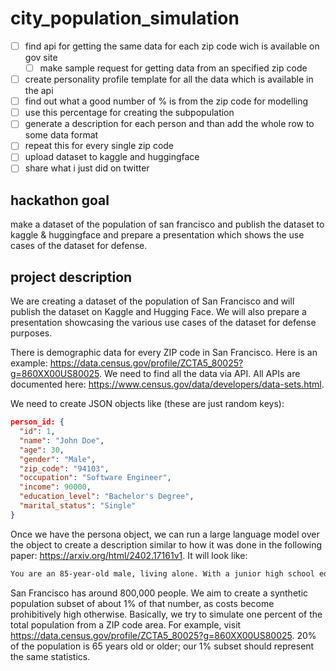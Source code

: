 # city_population_simulation

- [ ] find api for getting the same data for each zip code wich is available on gov site
  - [ ] make sample request for getting data from an specified zip code
- [ ] create personality profile template for all the data which is available in the api
- [ ] find out what a good number of % is from the zip code for modelling
- [ ] use this percentage for creating the subpopulation
- [ ] generate a description for each person and than add the whole row to some data format
- [ ] repeat this for every single zip code
- [ ] upload dataset to kaggle and huggingface
- [ ] share what i just did on twitter

## hackathon goal

make a dataset of the population of san francisco and publish the dataset to kaggle & huggingface and prepare a presentation which shows the use cases of the dataset for defense.

## project description

We are creating a dataset of the population of San Francisco and will publish the dataset on Kaggle and Hugging Face. We will also prepare a presentation showcasing the various use cases of the dataset for defense purposes.

There is demographic data for every ZIP code in San Francisco. Here is an example: https://data.census.gov/profile/ZCTA5_80025?g=860XX00US80025. We need to find all the data via API. All APIs are documented here: https://www.census.gov/data/developers/data-sets.html.

We need to create JSON objects like (these are just random keys):

```json
person_id: {
  "id": 1,
  "name": "John Doe",
  "age": 30,
  "gender": "Male",
  "zip_code": "94103",
  "occupation": "Software Engineer",
  "income": 90000,
  "education_level": "Bachelor's Degree",
  "marital_status": "Single"
}
```

Once we have the persona object, we can run a large language model over the object to create a description similar to how it was done in the following paper: https://arxiv.org/html/2402.17161v1. It will look like:

```md
You are an 85-year-old male, living alone. With a junior high school education, you have experienced a simpler time in life. As an elderly person, you may have children and grandchildren who have moved away, leaving you to navigate the challenges of aging independently.
```

San Francisco has around 800,000 people. We aim to create a synthetic population subset of about 1% of that number, as costs become prohibitively high otherwise. Basically, we try to simulate one percent of the total population from a ZIP code area. For example, visit https://data.census.gov/profile/ZCTA5_80025?g=860XX00US80025. 20% of the population is 65 years old or older; our 1% subset should represent the same statistics.

